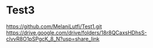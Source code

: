 # Test3
https://github.com/MelaniLutfi/Test1.git
https://drive.google.com/drive/folders/18r8QCaxsHDhsS-clvvR8O1pSPgcK_8_N?usp=share_link
